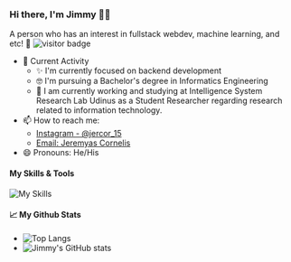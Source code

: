 ### Hi there, I'm Jimmy 👋😉
A person who has an interest in fullstack webdev, machine learning, and etc! 🙌
![visitor badge](https://visitor-badge.glitch.me/badge?page_id=jwenjian.visitor-badge)
- 🎯 Current Activity
  - ✨ I'm currently focused on backend development
  - 🤓 I'm pursuing a Bachelor's degree in Informatics Engineering
  - 📝 I am currently working and studying at Intelligence System Research Lab Udinus as a Student Researcher regarding research related to information technology.
- 📫 How to reach me:
  - [Instagram - @jercor_15](https://instagram.com/jercor_15)
  - [Email: Jeremyas Cornelis](mailto:jeremyasjimi9a@gmail.com)
- 😄 Pronouns: He/His
#### My Skills & Tools
![My Skills](https://skillicons.dev/icons?i=html,css,js,php,py,laravel,bootstrap,figma,github,vscode&theme=light)
#### 📈 My Github Stats
 - ![Top Langs](https://github-readme-stats.vercel.app/api/top-langs/?username=jeremyascornelis&layout=compact&langs_count=8)
 - ![Jimmy's GitHub stats](https://github-readme-stats.vercel.app/api?username=jeremyascornelis&show_icons=true)
